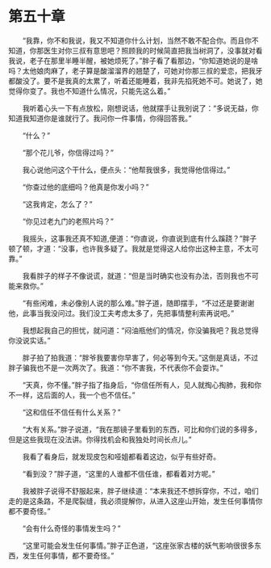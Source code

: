 # 第五十章


　　“我靠，你不和我说，我又不知道你什么计划，当然不敢不配合你。而且你不知道，你那医生对你三叔有意思吧？照顾我的时候简直把我当树洞了，没事就对看我说，老子在那里半睡半醒，被她烦死了。”胖子看了看那边，“你知道她说的是啥吗？太他娘肉麻了，老子算是酸溜溜界的翘楚了，可她对你那三叔的爱恋，把我牙都酸没了。要不是我真的太累了，听着还能睡着，我非先掐死她不可。她说了，她觉得你变了。我也不知道什么情况，只能先这么着。”

　　我听着心头一下有点放松，刚想说话，他就摆手让我别说了：“多说无益，你知道我知道你是谁就行了。我问你一件事情，你得回答我。”

　　“什么？”

　　“那个花儿爷，你信得过吗？”

　　我心说他问这个干什么，便点头：“他帮我很多，我觉得他信得过。”

　　“你查过他的底细吗？他真是你发小吗？”

　　“这我肯定，怎么了？”

　　“你见过老九门的老照片吗？”

　　我摇头，这事我还真不知道,便道：“你直说，你直说到底有什么蹊跷？”胖子顿了顿，才道：“没事，也许我多疑了。我就是觉得这人给你出这种主意，不太可靠。”

　　我看胖子的样子不像说谎，就道：“但是当时确实也没有办法，否则我也不可能来救你。”

　　“有些闲难，未必像别人说的那么难。”胖子道，随即摆手，“不过还是要谢谢他，此事当我没问过。我们没工夫考虑太多了，先把事情整利索再说吧。”

　　我想起我自己的担忧，就问道：“闷油瓶他们的情况，你没骗我吧？我总觉得你没说实话。”

　　胖子拍了拍我道：“胖爷我要害你早害了，何必等到今天。”这倒是真话，不过胖子骗我也不是一次两次了。我道：“你不害我，不代表你不会耍诈。”

　　“天真，你不懂。”胖子指了指身后，“你信任所有人，见人就掏心掏肺，我和你不一样，这后面的人，我一个也不信任。”

　　“这和信任不信任有什么关系？”

　　“大有关系。”胖子说道，“我在那镜子里看到的东西，可比和你们说的多得多，但是这些我现在没法讲。你得找机会和我独处时间长点儿。”

　　我看了看身后，就发现皮包和哑姐都看着这边，似乎有些好奇。

　　“看到没？”胖子道，“这里的人谁都不信任谁，都看着对方呢。”

　　我被胖子说得不舒服起来，胖子继续道：“本来我还不想拆穿你，不过，咱们走的是这条路，不是爬裂缝，我必须提解你，从进入这座山开始，发生任何事情你都不要奇怪。”

　　“会有什么奇怪的事情发生吗？”

　　“这里可能会发生任何事情。”胖子正色道，“这座张家古楼的妖气影响很很多东西，发生任何事情，都不要奇怪。”

